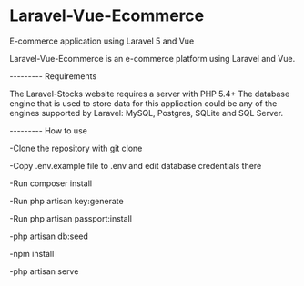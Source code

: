 # Laravel-Vue-Ecommerce
E-commerce application using Laravel 5 and Vue 

Laravel-Vue-Ecommerce is an e-commerce platform using Laravel and Vue.

--------- Requirements

The Laravel-Stocks website requires a server with PHP 5.4+ The database engine that is used to store data for this application could be any of the engines supported by Laravel: MySQL, Postgres, SQLite and SQL Server.

--------- How to use

-Clone the repository with git clone

-Copy .env.example file to .env and edit database credentials there

-Run composer install

-Run php artisan key:generate

-Run php artisan passport:install

-php artisan db:seed

-npm install

-php artisan serve


